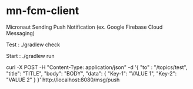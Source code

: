 # mn-fcm-client
Micronaut Sending Push Notification (ex. Google Firebase Cloud Messaging)

Test : ./gradlew check

Start : ./gradlew run

curl -X POST -H "Content-Type: application/json" -d '{
	"to" : "/topics/test",
	"title": "TITLE",
	"body": "BODY",
	"data": 
	{
	  "Key-1": "VALUE 1",
	  "Key-2": "VALUE 2"
	}
}' 
http://localhost:8080/msg/push
